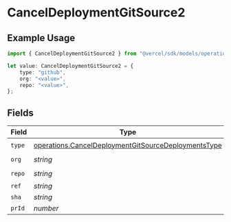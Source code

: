 # CancelDeploymentGitSource2

## Example Usage

```typescript
import { CancelDeploymentGitSource2 } from "@vercel/sdk/models/operations";

let value: CancelDeploymentGitSource2 = {
    type: "github",
    org: "<value>",
    repo: "<value>",
};
```

## Fields

| Field                                                                                                                      | Type                                                                                                                       | Required                                                                                                                   | Description                                                                                                                |
| -------------------------------------------------------------------------------------------------------------------------- | -------------------------------------------------------------------------------------------------------------------------- | -------------------------------------------------------------------------------------------------------------------------- | -------------------------------------------------------------------------------------------------------------------------- |
| `type`                                                                                                                     | [operations.CancelDeploymentGitSourceDeploymentsType](../../models/operations/canceldeploymentgitsourcedeploymentstype.md) | :heavy_check_mark:                                                                                                         | N/A                                                                                                                        |
| `org`                                                                                                                      | *string*                                                                                                                   | :heavy_check_mark:                                                                                                         | N/A                                                                                                                        |
| `repo`                                                                                                                     | *string*                                                                                                                   | :heavy_check_mark:                                                                                                         | N/A                                                                                                                        |
| `ref`                                                                                                                      | *string*                                                                                                                   | :heavy_minus_sign:                                                                                                         | N/A                                                                                                                        |
| `sha`                                                                                                                      | *string*                                                                                                                   | :heavy_minus_sign:                                                                                                         | N/A                                                                                                                        |
| `prId`                                                                                                                     | *number*                                                                                                                   | :heavy_minus_sign:                                                                                                         | N/A                                                                                                                        |